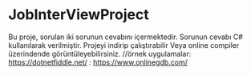 # JobInterViewProject

Bu proje,  sorulan iki sorunun cevabını içermektedir.
Sorunun cevabı  C# kullanılarak verilmiştir.
Projeyi indirip çalıştırabilir 
Veya online compiler üzerindende görüntüleyebilirsiniz. 
//örnek uygulamalar: https://dotnetfiddle.net/ 
                   : https://www.onlinegdb.com/ 
